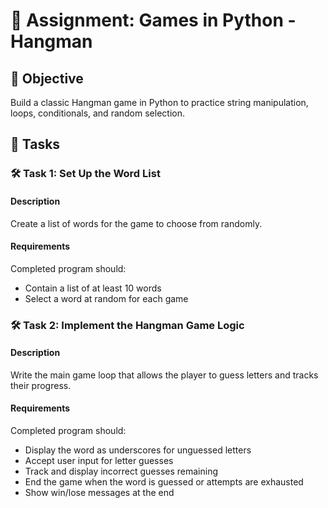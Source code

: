 
# 📘 Assignment: Games in Python - Hangman

## 🎯 Objective

Build a classic Hangman game in Python to practice string manipulation, loops, conditionals, and random selection.

## 📝 Tasks

### 🛠️ Task 1: Set Up the Word List

#### Description
Create a list of words for the game to choose from randomly.

#### Requirements
Completed program should:
- Contain a list of at least 10 words
- Select a word at random for each game

### 🛠️ Task 2: Implement the Hangman Game Logic

#### Description
Write the main game loop that allows the player to guess letters and tracks their progress.

#### Requirements
Completed program should:
- Display the word as underscores for unguessed letters
- Accept user input for letter guesses
- Track and display incorrect guesses remaining
- End the game when the word is guessed or attempts are exhausted
- Show win/lose messages at the end
